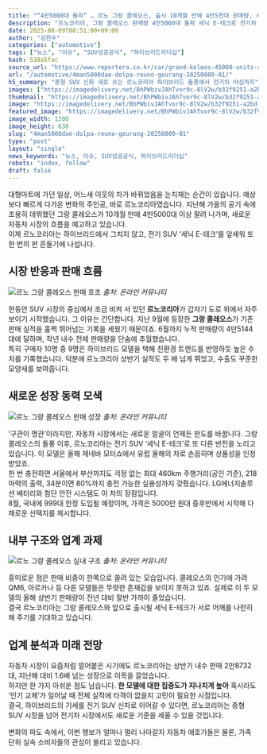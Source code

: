 ```yaml
---
title: "“4만5000대 돌파” … 르노 그랑 콜레오스, 출시 10개월 만에 4만5천대 판매량, 세닉 E-테크로 흥행 이어갈까"
description: "르노코리아, 그랑 콜레오스 판매량 4만5000대 돌파 세닉 E-테크로 전기차 시장 공략 박차 ..."
date: 2025-08-09T08:51:00+09:00
author: "김한수"
categories: ["automotive"]
tags: ["뉴스", "이슈", "SUV성공공식", "하이브리드리더십"]
hash: 538a5fac
source_url: "https://www.reportera.co.kr/car/grand-koleos-45000-units-sales/"
url: "/automotive/4man5000dae-dolpa-reuno-geurang-20250809-01/"
h5_summary: "중형 SUV 신화 새로 쓰는 르노코리아 하이브리드 돌풍에서 전기차 야심까지"
images: ["https://imagedelivery.net/BhPWbivJAhTvor9c-8lV2w/b32f9251-a2bd-4fd3-889f-77a3191ef900/public", "https://imagedelivery.net/BhPWbivJAhTvor9c-8lV2w/c9c60bcf-7a4a-4479-1905-bdf15eb8a900/public", "https://imagedelivery.net/BhPWbivJAhTvor9c-8lV2w/acaeabb2-02ed-478c-44ff-ca38f701d900/public", "https://imagedelivery.net/BhPWbivJAhTvor9c-8lV2w/9ae8ad6b-3730-440d-0cf9-7209d24d4900/public"]
thumbnail: "https://imagedelivery.net/BhPWbivJAhTvor9c-8lV2w/b32f9251-a2bd-4fd3-889f-77a3191ef900/public"
image: "https://imagedelivery.net/BhPWbivJAhTvor9c-8lV2w/b32f9251-a2bd-4fd3-889f-77a3191ef900/public"
featured_image: "https://imagedelivery.net/BhPWbivJAhTvor9c-8lV2w/b32f9251-a2bd-4fd3-889f-77a3191ef900/public"
image_width: 1200
image_height: 630
slug: "4man5000dae-dolpa-reuno-geurang-20250809-01"
type: "post"
layout: "single"
news_keywords: "뉴스, 이슈, SUV성공공식, 하이브리드리더십"
robots: "index, follow"
draft: false
---
```


대형마트에 가던 일상, 어느새 이웃의 차가 바뀌었음을 눈치채는 순간이 있습니다. 예상보다 빠르게 다가온 변화의 주인공, 바로 르노코리아였습니다. 지난해 가을의 공기 속에 조용히 데뷔했던 그랑 콜레오스가 10개월 만에 4만5000대 이상 팔려 나가며, 새로운 자동차 시장의 흐름을 예고하고 있습니다.  
이제 르노코리아는 하이브리드에서 그치지 않고, 전기 SUV ‘세닉 E-테크’를 앞세워 또 한 번의 판 흔들기에 나섭니다.

## 시장 반응과 판매 흐름

![르노 그랑 콜레오스 판매 호조](https://imagedelivery.net/BhPWbivJAhTvor9c-8lV2w/c9c60bcf-7a4a-4479-1905-bdf15eb8a900/public)
*출처: 온라인 커뮤니티*


한동안 SUV 시장의 중심에서 조금 비켜 서 있던 **르노코리아**가 갑자기 도로 위에서 자주 보이기 시작했습니다. 그 이유는 간단합니다. 지난 9월에 등장한 **그랑 콜레오스**가 기존 판매 실적을 훌쩍 뛰어넘는 기록을 세웠기 때문이죠. 6월까지 누적 판매량이 4만5144대에 달하며, 작년 내수 전체 판매량을 단숨에 추월했습니다.  
특히 구매자 10명 중 9명은 하이브리드 모델을 택해 친환경 트렌드를 반영하듯 높은 수치를 기록했습니다. 덕분에 르노코리아 상반기 실적도 두 배 넘게 뛰었고, 수출도 꾸준한 모양새를 보여줍니다.

## 새로운 성장 동력 모색

![르노 그랑 콜레오스 판매 성장](https://imagedelivery.net/BhPWbivJAhTvor9c-8lV2w/9ae8ad6b-3730-440d-0cf9-7209d24d4900/public)
*출처: 온라인 커뮤니티*


‘구관이 명관’이라지만, 자동차 시장에서는 새로운 얼굴이 언제든 판도를 바꿉니다. 그랑 콜레오스의 돌풍 이후, 르노코리아는 전기 SUV ‘세닉 E-테크’로 또 다른 반전을 노리고 있습니다. 이 모델은 올해 제네바 모터쇼에서 유럽 올해의 차로 손꼽히며 상품성을 인정받았죠.  
한 번 충전하면 서울에서 부산까지도 걱정 없는 최대 460km 주행거리(공인 기준), 218마력의 출력, 34분이면 80%까지 충전 가능한 실용성까지 갖췄습니다. LG에너지솔루션 배터리와 첨단 안전 시스템도 이 차의 장점입니다.  
8월, 국내에 999대 한정 도입될 예정이며, 가격은 5000만 원대 중후반에서 시작해 다채로운 선택지를 제시합니다.

## 내부 구조와 업계 과제

![르노 그랑 콜레오스 실내 구조](https://imagedelivery.net/BhPWbivJAhTvor9c-8lV2w/acaeabb2-02ed-478c-44ff-ca38f701d900/public)
*출처: 온라인 커뮤니티*


흥미로운 점은 판매 비중이 한쪽으로 쏠려 있는 모습입니다. 콜레오스의 인기에 가려 QM6, 아르카나 등 다른 모델들은 뚜렷한 존재감을 보이지 못하고 있죠. 실제로 이 두 모델의 올해 상반기 판매량이 전년 대비 절반 가까이 줄었습니다.  
결국 르노코리아는 그랑 콜레오스와 앞으로 출시될 세닉 E-테크가 서로 어깨를 나란히 해 주기를 기대하고 있습니다.

## 업계 분석과 미래 전망

자동차 시장이 요즘처럼 얼어붙은 시기에도 르노코리아는 상반기 내수 판매 2만8732대, 지난해 대비 1.6배 넘는 성장으로 이목을 끌었습니다.  
하지만 한 가지 아쉬운 점도 남습니다. **한 모델에 대한 집중도가 지나치게 높아** 혹시라도 ‘인기 교체’가 일어날 때 전체 실적에 타격이 없을지 고민이 필요한 시점입니다.  
결국, 하이브리드의 기세를 전기 SUV 신차로 이어갈 수 있다면, 르노코리아는 중형 SUV 시장을 넘어 전기차 시장에서도 새로운 기준을 세울 수 있을 것입니다.

변화의 파도 속에서, 이번 행보가 얼마나 멀리 나아갈지 자동차 애호가들은 물론, 가족 단위 실속 소비자들의 관심이 쏠리고 있습니다.

